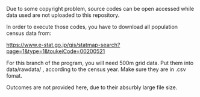 

Due to some copyright problem, source codes can be open accessed while data used are not uploaded to this repository.

In order to execute those codes, you have to download all population census data from:

https://www.e-stat.go.jp/gis/statmap-search?page=1&type=1&toukeiCode=00200521

For this branch of the program, you will need 500m grid data.
Put them into data/rawdata/ , according to the census year.
Make sure they are in .csv fomat.

Outcomes are not provided here, due to their absurbly large file size.
